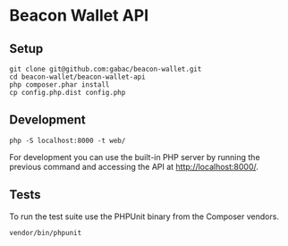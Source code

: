 # Beacon Wallet API

## Setup

```
git clone git@github.com:gabac/beacon-wallet.git
cd beacon-wallet/beacon-wallet-api
php composer.phar install
cp config.php.dist config.php
```

## Development

```
php -S localhost:8000 -t web/
```

For development you can use the built-in PHP server by running the previous 
command and accessing the API at [http://localhost:8000/](http://localhost:8000/).

## Tests

To run the test suite use the PHPUnit binary from the Composer vendors.

```
vendor/bin/phpunit
```
